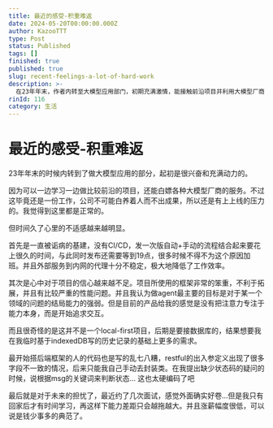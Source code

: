 ```yaml
---
title: 最近的感受-积重难返
date: 2024-05-20T00:00:00.000Z
author: KazooTTT
type: Post
status: Published
tags: []
finished: true
published: true
slug: recent-feelings-a-lot-of-hard-work
description: >-
  在23年年末，作者内转至大模型应用部门，初期充满激情，能接触前沿项目并利用大模型厂商服务。然而，随着时间推移，工作中的不适感逐渐增强。主要问题包括基建不足，如缺乏CI/CD流程，发布版本耗时且需加班；项目框架笨重且存在性能问题，对项目信心下降；代码质量差，缺乏规范；以及对未来职业发展的担忧，如工作与学习时间冲突，薪资涨幅低。这些因素共同导致了作者对当前工作的不满和焦虑。
rinId: 116
category: 生活
---
```


# 最近的感受-积重难返

23年年末的时候内转到了做大模型应用的部分，起初是很兴奋和充满动力的。

因为可以一边学习一边做比较前沿的项目，还能白嫖各种大模型厂商的服务。不过这毕竟还是一份工作，公司不可能白养着人而不出成果，所以还是有上上线的压力的。我觉得到这里都是正常的。

但时间久了心里的不适感越来越明显。

首先是一直被诟病的基建，没有CI/CD，发一次版自动+手动的流程结合起来要花上很久的时间，与此同时发布还需要等到19点，很多时候不得不为这个原因加班。并且外部服务到内网的代理十分不稳定，极大地降低了工作效率。

其次是心中对于项目的信心越来越不足。项目所使用的框架非常的笨重，不利于拓展，并且有比较严重的性能问题。并且我认为做agent最主要的目标是对于某一个领域的问题的结局能力的强弱。但是目前的产品给我的感觉是没有把注意力专注于能力本身，而是开始追求交互。

而且很奇怪的是这并不是一个local-first项目，后期是要接数据库的，结果想要我在我临时基于indexedDB写的历史记录的基础上更多的需求。

最开始搭后端框架的人的代码也是写的乱七八糟，restful的出入参定义出现了很多字段不一致的情况，后来只能我自己手动去封装类。在我提出缺少状态码的疑问的时候，说根据msg的关键词来判断状态... 这也太硬编码了吧

最后就是对于未来的担忧了，最近约了几次面试，感觉外面确实好卷...但是我只有回家后才有时间学习，再这样下能力差距只会越拖越大。并且涨薪幅度很低，可以说是钱少事多的典范了。
